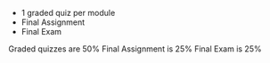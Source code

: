  - 1 graded quiz per module
 - Final Assignment
 - Final Exam

Graded quizzes are 50%
Final Assignment is 25%
Final Exam is 25%
